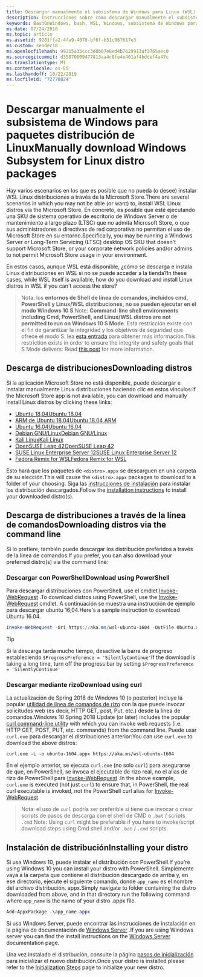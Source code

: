 ```yaml
---
title: Descargar manualmente el subsistema de Windows para Linux (WSL) distribuciones
description: Instrucciones sobre cómo descargar manualmente el subsistema de Windows para distribuciones de Linux.
keywords: BashOnWindows, bash, WSL, Windows, subsistema de Windows para Linux, WSL, subsistema de Windows, distribución, Ubuntu, openSUSE, SLES, Debian, Kali
ms.date: 07/24/2018
ms.topic: article
ms.assetid: 9281ffa2-4fa9-4078-bf6f-b51c967617e3
ms.custom: seodec18
ms.openlocfilehash: 99215a3bccc3d0b07e8ed4b7629913af3765aec0
ms.sourcegitcommit: d35870009477813aa4c8fe4e401af4bddef4a47c
ms.translationtype: MT
ms.contentlocale: es-ES
ms.lasthandoff: 10/22/2019
ms.locfileid: "72778824"
---
```

# <a name="manually-download-windows-subsystem-for-linux-distro-packages"></a><span data-ttu-id="fb3dc-104">Descargar manualmente el subsistema de Windows para paquetes distribución de Linux</span><span class="sxs-lookup"><span data-stu-id="fb3dc-104">Manually download Windows Subsystem for Linux distro packages</span></span>

<span data-ttu-id="fb3dc-105">Hay varios escenarios en los que es posible que no pueda (o desee) instalar WSL Linux distribuciones a través de la Microsoft Store.</span><span class="sxs-lookup"><span data-stu-id="fb3dc-105">There are several scenarios in which you may not be able (or want) to, install WSL Linux distros via the Microsoft Store.</span></span> <span data-ttu-id="fb3dc-106">En concreto, es posible que esté ejecutando una SKU de sistema operativo de escritorio de Windows Server o de mantenimiento a largo plazo (LTSC) que no admita Microsoft Store, o que sus administradores o directivas de red corporativa no permitan el uso de Microsoft Store en su entorno.</span><span class="sxs-lookup"><span data-stu-id="fb3dc-106">Specifically, you may be running a Windows Server or Long-Term Servicing (LTSC) desktop OS SKU that doesn't support Microsoft Store, or your corporate network policies and/or admins to not permit Microsoft Store usage in your environment.</span></span>

<span data-ttu-id="fb3dc-107">En estos casos, aunque WSL está disponible, ¿cómo se descarga e instala Linux distribuciones en WSL si no se puede acceder a la tienda?</span><span class="sxs-lookup"><span data-stu-id="fb3dc-107">In these cases, while WSL itself is available, how do you download and install Linux distros in WSL if you can't access the store?</span></span>

> <span data-ttu-id="fb3dc-108">Nota: los **entornos de Shell de línea de comandos, incluidos cmd, PowerShell y Linux/WSL distribuciones, no se pueden ejecutar en el modo Windows 10 S**.</span><span class="sxs-lookup"><span data-stu-id="fb3dc-108">Note: **Command-line shell environments including Cmd, PowerShell, and Linux/WSL distros are not permitted to run on Windows 10 S Mode**.</span></span> <span data-ttu-id="fb3dc-109">Esta restricción existe con el fin de garantizar la integridad y los objetivos de seguridad que ofrece el modo S: lea [esta entrada](https://blogs.msdn.microsoft.com/commandline/2017/05/18/will-linux-distros-run-on-windows-10-s/) para obtener más información.</span><span class="sxs-lookup"><span data-stu-id="fb3dc-109">This restriction exists in order to ensure the integrity and safety goals that S Mode delivers: Read [this post](https://blogs.msdn.microsoft.com/commandline/2017/05/18/will-linux-distros-run-on-windows-10-s/) for more information.</span></span>

## <a name="downloading-distros"></a><span data-ttu-id="fb3dc-110">Descarga de distribuciones</span><span class="sxs-lookup"><span data-stu-id="fb3dc-110">Downloading distros</span></span>

<span data-ttu-id="fb3dc-111">Si la aplicación Microsoft Store no está disponible, puede descargar e instalar manualmente Linux distribuciones haciendo clic en estos vínculos:</span><span class="sxs-lookup"><span data-stu-id="fb3dc-111">If the Microsoft Store app is not available, you can download and manually install Linux distros by clicking these links:</span></span>
* [<span data-ttu-id="fb3dc-112">Ubuntu 18,04</span><span class="sxs-lookup"><span data-stu-id="fb3dc-112">Ubuntu 18.04</span></span>](https://aka.ms/wsl-ubuntu-1804)
* [<span data-ttu-id="fb3dc-113">ARM de Ubuntu 18,04</span><span class="sxs-lookup"><span data-stu-id="fb3dc-113">Ubuntu 18.04 ARM</span></span>](https://aka.ms/wsl-ubuntu-1804-arm)
* [<span data-ttu-id="fb3dc-114">Ubuntu 16,04</span><span class="sxs-lookup"><span data-stu-id="fb3dc-114">Ubuntu 16.04</span></span>](https://aka.ms/wsl-ubuntu-1604)
* [<span data-ttu-id="fb3dc-115">Debian GNU/Linux</span><span class="sxs-lookup"><span data-stu-id="fb3dc-115">Debian GNU/Linux</span></span>](https://aka.ms/wsl-debian-gnulinux)
* [<span data-ttu-id="fb3dc-116">Kali Linux</span><span class="sxs-lookup"><span data-stu-id="fb3dc-116">Kali Linux</span></span>](https://aka.ms/wsl-kali-linux-new)
* [<span data-ttu-id="fb3dc-117">OpenSUSE Leap 42</span><span class="sxs-lookup"><span data-stu-id="fb3dc-117">OpenSUSE Leap 42</span></span>](https://aka.ms/wsl-opensuse-42)
* [<span data-ttu-id="fb3dc-118">SUSE Linux Enterprise Server 12</span><span class="sxs-lookup"><span data-stu-id="fb3dc-118">SUSE Linux Enterprise Server 12</span></span>](https://aka.ms/wsl-sles-12)
* [<span data-ttu-id="fb3dc-119">Fedora Remix for WSL</span><span class="sxs-lookup"><span data-stu-id="fb3dc-119">Fedora Remix for WSL</span></span>](https://github.com/WhitewaterFoundry/WSLFedoraRemix/releases/)

<span data-ttu-id="fb3dc-120">Esto hará que los paquetes de `<distro>.appx` se descarguen en una carpeta de su elección.</span><span class="sxs-lookup"><span data-stu-id="fb3dc-120">This will cause the `<distro>.appx` packages to download to a folder of your choosing.</span></span> <span data-ttu-id="fb3dc-121">Siga las [instrucciones de instalación](#installing-your-distro) para instalar los distribución descargados.</span><span class="sxs-lookup"><span data-stu-id="fb3dc-121">Follow the [installation instructions](#installing-your-distro) to install your downloaded distro(s).</span></span>

## <a name="downloading-distros-via-the-command-line"></a><span data-ttu-id="fb3dc-122">Descarga de distribuciones a través de la línea de comandos</span><span class="sxs-lookup"><span data-stu-id="fb3dc-122">Downloading distros via the command line</span></span>
<span data-ttu-id="fb3dc-123">Si lo prefiere, también puede descargar los distribución preferidos a través de la línea de comandos:</span><span class="sxs-lookup"><span data-stu-id="fb3dc-123">If you prefer, you can also download your preferred distro(s) via the command line:</span></span>

 ### <a name="download-using-powershell"></a><span data-ttu-id="fb3dc-124">Descargar con PowerShell</span><span class="sxs-lookup"><span data-stu-id="fb3dc-124">Download using PowerShell</span></span>
 <span data-ttu-id="fb3dc-125">Para descargar distribuciones con PowerShell, use el cmdlet [Invoke-WebRequest](https://msdn.microsoft.com/powershell/reference/5.1/microsoft.powershell.utility/invoke-webrequest) .</span><span class="sxs-lookup"><span data-stu-id="fb3dc-125">To download distros using PowerShell, use the [Invoke-WebRequest](https://msdn.microsoft.com/powershell/reference/5.1/microsoft.powershell.utility/invoke-webrequest) cmdlet.</span></span> <span data-ttu-id="fb3dc-126">A continuación se muestra una instrucción de ejemplo para descargar ubuntu 16,04.</span><span class="sxs-lookup"><span data-stu-id="fb3dc-126">Here's a sample instruction to download Ubuntu 16.04.</span></span>

```powershell
Invoke-WebRequest -Uri https://aka.ms/wsl-ubuntu-1604 -OutFile Ubuntu.appx -UseBasicParsing
```

> [!TIP]
> <span data-ttu-id="fb3dc-127">Si la descarga tarda mucho tiempo, desactive la barra de progreso estableciendo `$ProgressPreference = 'SilentlyContinue'`</span><span class="sxs-lookup"><span data-stu-id="fb3dc-127">If the download is taking a long time, turn off the progress bar by setting `$ProgressPreference = 'SilentlyContinue'`</span></span>

### <a name="download-using-curl"></a><span data-ttu-id="fb3dc-128">Descargar mediante rizo</span><span class="sxs-lookup"><span data-stu-id="fb3dc-128">Download using curl</span></span>
<span data-ttu-id="fb3dc-129">La actualización de Spring 2018 de Windows 10 (o posterior) incluye la popular [utilidad de línea de comandos de rizo](https://curl.haxx.se/) con la que puede invocar solicitudes web (es decir, HTTP GET, post, Put, etc.) desde la línea de comandos.</span><span class="sxs-lookup"><span data-stu-id="fb3dc-129">Windows 10 Spring 2018 Update (or later) includes the popular [curl command-line utility](https://curl.haxx.se/) with which you can invoke web requests (i.e. HTTP GET, POST, PUT, etc. commands) from the command line.</span></span> <span data-ttu-id="fb3dc-130">Puede usar `curl.exe` para descargar el distribuciones anterior:</span><span class="sxs-lookup"><span data-stu-id="fb3dc-130">You can use `curl.exe` to download the above distros:</span></span>

```console
curl.exe -L -o ubuntu-1604.appx https://aka.ms/wsl-ubuntu-1604
```

<span data-ttu-id="fb3dc-131">En el ejemplo anterior, se ejecuta `curl.exe` (no solo `curl`) para asegurarse de que, en PowerShell, se invoca el ejecutable de rizo real, no el alias de rizo de PowerShell para [Invoke-WebRequest](https://docs.microsoft.com/en-us/powershell/module/microsoft.powershell.utility/invoke-webrequest?view=powershell-6) .</span><span class="sxs-lookup"><span data-stu-id="fb3dc-131">In the above example, `curl.exe` is executed (not just `curl`) to ensure that, in PowerShell, the real curl executable is invoked, not the PowerShell curl alias for [Invoke-WebRequest](https://docs.microsoft.com/en-us/powershell/module/microsoft.powershell.utility/invoke-webrequest?view=powershell-6)</span></span>

> <span data-ttu-id="fb3dc-132">Nota: el uso de `curl` podría ser preferible si tiene que invocar o crear scripts de pasos de descarga con el shell de CMD o `.bat`  /  scripts `.cmd`.</span><span class="sxs-lookup"><span data-stu-id="fb3dc-132">Note: Using `curl` might be preferable if you have to invoke/script download steps using Cmd shell and/or `.bat` / `.cmd` scripts.</span></span>

## <a name="installing-your-distro"></a><span data-ttu-id="fb3dc-133">Instalación de distribución</span><span class="sxs-lookup"><span data-stu-id="fb3dc-133">Installing your distro</span></span>
<span data-ttu-id="fb3dc-134">Si usa Windows 10, puede instalar el distribución con PowerShell.</span><span class="sxs-lookup"><span data-stu-id="fb3dc-134">If you're using Windows 10 you can install your distro with PowerShell.</span></span> <span data-ttu-id="fb3dc-135">Simplemente vaya a la carpeta que contiene el distribución descargado de arriba y, en ese directorio, ejecute el siguiente comando, donde `app_name` es el nombre del archivo distribución. appx.</span><span class="sxs-lookup"><span data-stu-id="fb3dc-135">Simply navigate to folder containing the distro downloaded from above, and in that directory run the following command where `app_name` is the name of your distro .appx file.</span></span>  
```Powershell
Add-AppxPackage .\app_name.appx
```

<span data-ttu-id="fb3dc-136">Si usa Windows Server, puede encontrar las instrucciones de instalación en la página de documentación de [Windows Server](install-on-server.md) .</span><span class="sxs-lookup"><span data-stu-id="fb3dc-136">If you are using Windows server you can find the install instructions on the [Windows Server](install-on-server.md) documentation page.</span></span>

<span data-ttu-id="fb3dc-137">Una vez instalado el distribución, consulte la página [pasos de inicialización](initialize-distro.md) para inicializar el nuevo distribución.</span><span class="sxs-lookup"><span data-stu-id="fb3dc-137">Once your distro is installed please refer to the [Initialization Steps](initialize-distro.md) page to initialize your new distro.</span></span>
